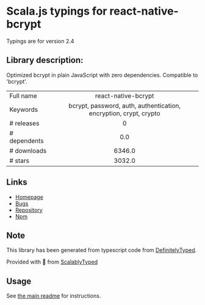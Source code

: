 
# Scala.js typings for react-native-bcrypt

Typings are for version 2.4

## Library description:
Optimized bcrypt in plain JavaScript with zero dependencies. Compatible to 'bcrypt'.

|                    |                 |
| ------------------ | :-------------: |
| Full name          | react-native-bcrypt |
| Keywords           | bcrypt, password, auth, authentication, encryption, crypt, crypto |
| # releases         | 0 |
| # dependents       | 0.0 |
| # downloads        | 6346.0 |
| # stars            | 3032.0 |

## Links
- [Homepage](https://github.com/dcodeIO/bcrypt.js#readme)
- [Bugs](https://github.com/dcodeIO/bcrypt.js/issues)
- [Repository](https://github.com/dcodeIO/bcrypt.js)
- [Npm](https://www.npmjs.com/package/react-native-bcrypt)
    


## Note
This library has been generated from typescript code from [DefinitelyTyped](https://definitelytyped.org).

Provided with :purple_heart: from [ScalablyTyped](https://github.com/oyvindberg/ScalablyTyped)

## Usage
See [the main readme](../../readme.md) for instructions.



